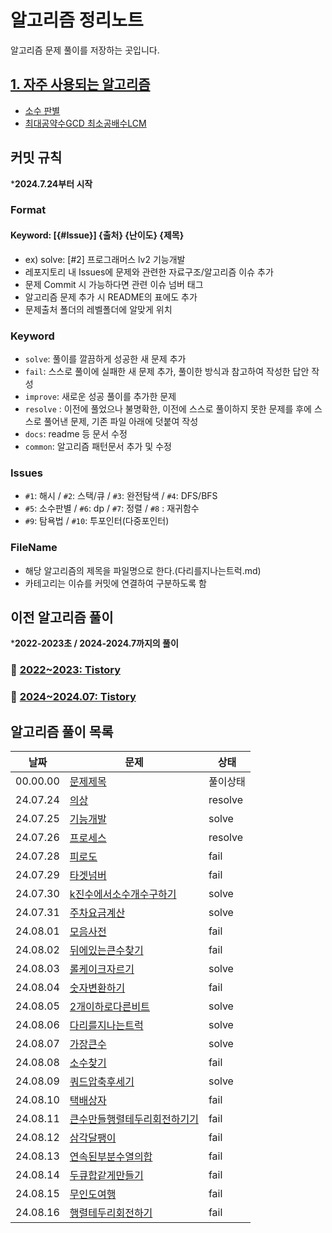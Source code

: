 # 알고리즘 정리노트

알고리즘 문제 풀이를 저장하는 곳입니다.

## [1. 자주 사용되는 알고리즘](자주사용되는알고리즘/)
- [소수 판별](자주사용되는알고리즘/isPrime.js)
- [최대공약수GCD 최소공배수LCM](자주사용되는알고리즘/GCD_LCM.js)

## 커밋 규칙

***2024.7.24부터 시작**

### Format

#### Keyword: [{#Issue}] {출처} {난이도} {제목}

-   ex) solve: [#2] 프로그래머스 lv2 기능개발
-   레포지토리 내 Issues에 문제와 관련한 자료구조/알고리즘 이슈 추가
-   문제 Commit 시 가능하다면 관련 이슈 넘버 태그
-   알고리즘 문제 추가 시 README의 표에도 추가
-   문제출처 폴더의 레벨폴더에 알맞게 위치

### Keyword

-   `solve`: 풀이를 깔끔하게 성공한 새 문제 추가
-   `fail`: 스스로 풀이에 실패한 새 문제 추가, 풀이한 방식과 참고하여 작성한 답안 작성
-   `improve`: 새로운 성공 풀이를 추가한 문제
-   `resolve` : 이전에 풀었으나 불명확한, 이전에 스스로 풀이하지 못한 문제를 후에 스스로 풀어낸 문제, 기존 파일 아래에 덧붙여 작성
-   `docs`: readme 등 문서 수정
-   `common`: 알고리즘 패턴문서 추가 및 수정

### Issues
- `#1`: 해시 / `#2`: 스택/큐 / `#3`: 완전탐색 / `#4`: DFS/BFS
- `#5`: 소수판별 / `#6`: dp / `#7`: 정렬 / `#8` : 재귀함수
- `#9`: 탐욕법 / `#10`: 투포인터(다중포인터)

### FileName

-   해당 알고리즘의 제목을 파일명으로 한다.(다리를지나는트럭.md)
-   카테고리는 이슈를 커밋에 연결하여 구분하도록 함

## 이전 알고리즘 풀이

***2022-2023초 / 2024-2024.7까지의 풀이**

### 📁 [2022~2023: Tistory](https://codingpracticenote.tistory.com/category/1%EC%B0%A8%20%EA%B3%B5%EB%B6%80/%EC%95%8C%EA%B3%A0%EB%A6%AC%EC%A6%98)

### 📁 [2024~2024.07: Tistory](https://codingpracticenote.tistory.com/category/2%EC%B0%A8%20%EA%B3%B5%EB%B6%80/%EC%95%8C%EA%B3%A0%EB%A6%AC%EC%A6%98)

## 알고리즘 풀이 목록
| 날짜 | 문제 | 상태 |
| --- | --- | --- |
| 00.00.00 | [문제제목](/프로그래머스) | 풀이상태 |
| 24.07.24 | [의상](/프로그래머스/lv2/의상.md) | resolve |
| 24.07.25 | [기능개발](/프로그래머스//lv2/기능개발.md) | solve |
| 24.07.26 | [프로세스](/프로그래머스//lv2/프로세스.md) | resolve |
| 24.07.28 | [피로도](/프로그래머스//lv2/피로도.md) | fail |
| 24.07.29 | [타겟넘버](/프로그래머스//lv2/타겟넘버.md) | fail |
| 24.07.30 | [k진수에서소수개수구하기](/프로그래머스//lv2/k진수에서소수개수구하기.md) | solve |
| 24.07.31 | [주차요금계산](/프로그래머스//lv2/주차요금계산.md) | solve |
| 24.08.01 | [모음사전](/프로그래머스//lv2/모음사전.md) | fail |
| 24.08.02 | [뒤에있는큰수찾기](/프로그래머스//lv2/뒤에있는큰수찾기.md) | fail |
| 24.08.03 | [롤케이크자르기](/프로그래머스//lv2/롤케이크자르기.md) | solve |
| 24.08.04 | [숫자변환하기](/프로그래머스//lv2/숫자변환하기.md) | fail |
| 24.08.05 | [2개이하로다른비트](/프로그래머스//lv2/2개이하로다른비트.md) | solve |
| 24.08.06 | [다리를지나는트럭](/프로그래머스//lv2/다리를지나는트럭.md) | solve |
| 24.08.07 | [가장큰수](/프로그래머스//lv2/가장큰수.md) | solve |
| 24.08.08 | [소수찾기](/프로그래머스//lv2/소수찾기.md) | fail |
| 24.08.09 | [쿼드압축후세기](/프로그래머스//lv2/쿼드압축후세기.md) | solve |
| 24.08.10 | [택배상자](/프로그래머스//lv2/택배상자.md) | fail |
| 24.08.11 | [큰수만들행렬테두리회전하기기](/프로그래머스//lv2/큰수만들기.md) | fail |
| 24.08.12 | [삼각달팽이](/프로그래머스//lv2/삼각달팽이.md) | fail |
| 24.08.13 | [연속된부분수열의합](/프로그래머스//lv2/연속된부분수열의합.md) | fail |
| 24.08.14 | [두큐합같게만들기](/프로그래머스//lv2/두큐합같게만들기.md) | fail |
| 24.08.15 | [무인도여행](/프로그래머스//lv2/무인도여행.md) | fail |
| 24.08.16 | [행렬테두리회전하기](/프로그래머스//lv2/행렬테두리회전하기.md) | fail |
